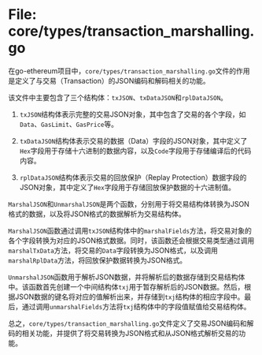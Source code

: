 # File: core/types/transaction_marshalling.go

在go-ethereum项目中，`core/types/transaction_marshalling.go`文件的作用是定义了与交易（Transaction）的JSON编码和解码相关的功能。

该文件中主要包含了三个结构体：`txJSON`、`txDataJSON`和`rplDataJSON`。

1. `txJSON`结构体表示完整的交易JSON对象，其中包含了交易的各个字段，如`Data`、`GasLimit`、`GasPrice`等。

2. `txDataJSON`结构体表示交易的数据（Data）字段的JSON对象，其中定义了`Hex`字段用于存储十六进制的数据内容，以及`Code`字段用于存储编译后的代码内容。

3. `rplDataJSON`结构体表示交易的回放保护（Replay Protection）数据字段的JSON对象，其中定义了`Hex`字段用于存储回放保护数据的十六进制值。

`MarshalJSON`和`UnmarshalJSON`是两个函数，分别用于将交易结构体转换为JSON格式的数据，以及将JSON格式的数据解析为交易结构体。

`MarshalJSON`函数通过调用`txJSON`结构体中的`marshalFields`方法，将交易对象的各个字段转换为对应的JSON格式数据。同时，该函数还会根据交易类型通过调用`marshalTxData`方法，将交易的`Data`字段转换为JSON格式，以及调用`marshalRplData`方法，将回放保护数据转换为JSON格式。

`UnmarshalJSON`函数用于解析JSON数据，并将解析后的数据存储到交易结构体中。该函数首先创建一个中间结构体`txj`用于暂存解析后的JSON数据。然后，根据JSON数据的键名将对应的值解析出来，并存储到`txj`结构体的相应字段中。最后，通过调用`unmarshalFields`方法将`txj`结构体中的字段值赋值给交易结构体。

总之，`core/types/transaction_marshalling.go`文件定义了交易JSON编码和解码的相关功能，并提供了将交易转换为JSON格式和从JSON格式解析交易的功能。

